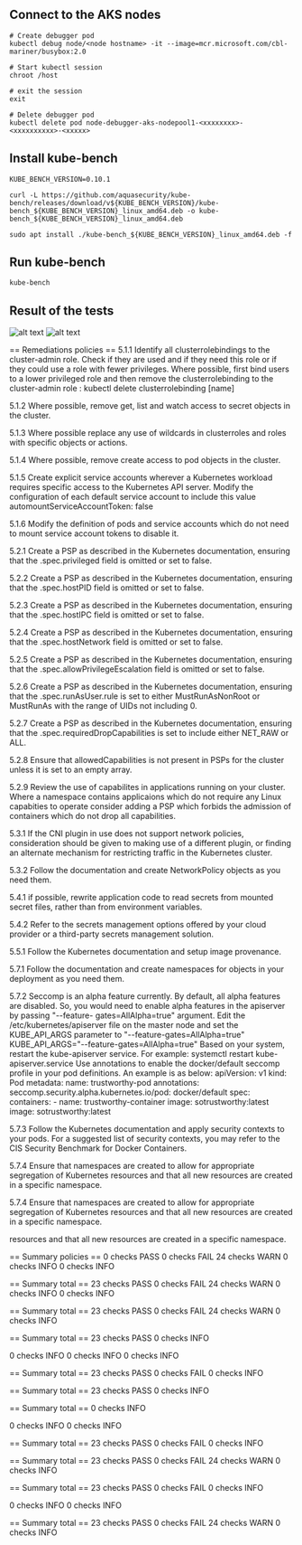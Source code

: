 
## Connect to the AKS nodes
    
    # Create debugger pod
    kubectl debug node/<node hostname> -it --image=mcr.microsoft.com/cbl-mariner/busybox:2.0

    # Start kubectl session
    chroot /host

    # exit the session
    exit

    # Delete debugger pod
    kubectl delete pod node-debugger-aks-nodepool1-<xxxxxxxx>-<xxxxxxxxxx>-<xxxxx>


 ## Install kube-bench

    KUBE_BENCH_VERSION=0.10.1

    curl -L https://github.com/aquasecurity/kube-bench/releases/download/v${KUBE_BENCH_VERSION}/kube-bench_${KUBE_BENCH_VERSION}_linux_amd64.deb -o kube-bench_${KUBE_BENCH_VERSION}_linux_amd64.deb

    sudo apt install ./kube-bench_${KUBE_BENCH_VERSION}_linux_amd64.deb -f

 ## Run kube-bench
    kube-bench

 ## Result of the tests

![alt text](image.png)
![alt text](image-1.png)

== Remediations policies ==
5.1.1 Identify all clusterrolebindings to the cluster-admin role. Check if they are used and
if they need this role or if they could use a role with fewer privileges.
Where possible, first bind users to a lower privileged role and then remove the
clusterrolebinding to the cluster-admin role :
kubectl delete clusterrolebinding [name]

5.1.2 Where possible, remove get, list and watch access to secret objects in the cluster.

5.1.3 Where possible replace any use of wildcards in clusterroles and roles with specific
objects or actions.

5.1.4 Where possible, remove create access to pod objects in the cluster.

5.1.5 Create explicit service accounts wherever a Kubernetes workload requires specific access
to the Kubernetes API server.
Modify the configuration of each default service account to include this value
automountServiceAccountToken: false

5.1.6 Modify the definition of pods and service accounts which do not need to mount service
account tokens to disable it.

5.2.1 Create a PSP as described in the Kubernetes documentation, ensuring that
the .spec.privileged field is omitted or set to false.

5.2.2 Create a PSP as described in the Kubernetes documentation, ensuring that the
.spec.hostPID field is omitted or set to false.

5.2.3 Create a PSP as described in the Kubernetes documentation, ensuring that the
.spec.hostIPC field is omitted or set to false.

5.2.4 Create a PSP as described in the Kubernetes documentation, ensuring that the
.spec.hostNetwork field is omitted or set to false.

5.2.5 Create a PSP as described in the Kubernetes documentation, ensuring that the
.spec.allowPrivilegeEscalation field is omitted or set to false.

5.2.6 Create a PSP as described in the Kubernetes documentation, ensuring that the
.spec.runAsUser.rule is set to either MustRunAsNonRoot or MustRunAs with the range of
UIDs not including 0.

5.2.7 Create a PSP as described in the Kubernetes documentation, ensuring that the
.spec.requiredDropCapabilities is set to include either NET_RAW or ALL.

5.2.8 Ensure that allowedCapabilities is not present in PSPs for the cluster unless
it is set to an empty array.

5.2.9 Review the use of capabilites in applications running on your cluster. Where a namespace
contains applicaions which do not require any Linux capabities to operate consider adding
a PSP which forbids the admission of containers which do not drop all capabilities.

5.3.1 If the CNI plugin in use does not support network policies, consideration should be given to
making use of a different plugin, or finding an alternate mechanism for restricting traffic
in the Kubernetes cluster.

5.3.2 Follow the documentation and create NetworkPolicy objects as you need them.

5.4.1 if possible, rewrite application code to read secrets from mounted secret files, rather than
from environment variables.

5.4.2 Refer to the secrets management options offered by your cloud provider or a third-party
secrets management solution.

5.5.1 Follow the Kubernetes documentation and setup image provenance.

5.7.1 Follow the documentation and create namespaces for objects in your deployment as you need
them.

5.7.2 Seccomp is an alpha feature currently. By default, all alpha features are disabled. So, you
would need to enable alpha features in the apiserver by passing "--feature-
gates=AllAlpha=true" argument.
Edit the /etc/kubernetes/apiserver file on the master node and set the KUBE_API_ARGS
parameter to "--feature-gates=AllAlpha=true"
KUBE_API_ARGS="--feature-gates=AllAlpha=true"
Based on your system, restart the kube-apiserver service. For example:
systemctl restart kube-apiserver.service
Use annotations to enable the docker/default seccomp profile in your pod definitions. An
example is as below:
apiVersion: v1
kind: Pod
metadata:
  name: trustworthy-pod
  annotations:
    seccomp.security.alpha.kubernetes.io/pod: docker/default
spec:
  containers:
    - name: trustworthy-container
      image: sotrustworthy:latest
      image: sotrustworthy:latest

5.7.3 Follow the Kubernetes documentation and apply security contexts to your pods. For a
suggested list of security contexts, you may refer to the CIS Security Benchmark for Docker
Containers.

5.7.4 Ensure that namespaces are created to allow for appropriate segregation of Kubernetes
resources and that all new resources are created in a specific namespace.


5.7.4 Ensure that namespaces are created to allow for appropriate segregation of Kubernetes
resources and that all new resources are created in a specific namespace.


resources and that all new resources are created in a specific namespace.





== Summary policies ==
0 checks PASS
0 checks FAIL
24 checks WARN
0 checks INFO
0 checks INFO

== Summary total ==
23 checks PASS
0 checks FAIL
24 checks WARN
0 checks INFO
0 checks INFO

== Summary total ==
23 checks PASS
0 checks FAIL
24 checks WARN
0 checks INFO

== Summary total ==
23 checks PASS
0 checks INFO

0 checks INFO
0 checks INFO
0 checks INFO

== Summary total ==
23 checks PASS
0 checks FAIL
0 checks INFO

== Summary total ==
23 checks PASS
0 checks INFO

== Summary total ==
0 checks INFO

0 checks INFO
0 checks INFO

== Summary total ==
23 checks PASS
0 checks FAIL
0 checks INFO

== Summary total ==
23 checks PASS
0 checks FAIL
24 checks WARN
0 checks INFO

== Summary total ==
23 checks PASS
0 checks FAIL
0 checks INFO

0 checks INFO
0 checks INFO

== Summary total ==
23 checks PASS
0 checks FAIL
24 checks WARN
0 checks INFO